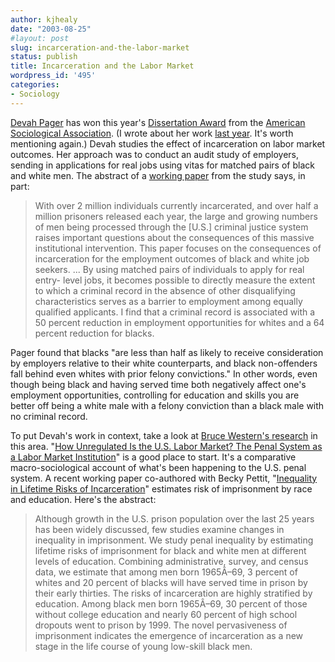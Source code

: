 ```yaml
---
author: kjhealy
date: "2003-08-25"
#layout: post
slug: incarceration-and-the-labor-market
status: publish
title: Incarceration and the Labor Market
wordpress_id: '495'
categories:
- Sociology
---
```


[Devah Pager](http://www.northwestern.edu/ipr/people/pager.html) has won this year's [Dissertation Award](http://www.asanet.org/about/asaawards.html#Dissertation%20Award) from the [American Sociological Association](http://www.asanet.org). (I wrote about her work [last year](http://www.kieranhealy.org/blog/archives/000185.html). It's worth mentioning again.) Devah studies the effect of incarceration on labor market outcomes. Her approach was to conduct an audit study of employers, sending in applications for real jobs using vitas for matched pairs of black and white men. The abstract of a [working paper](http://www.northwestern.edu/ipr/publications/papers/2002/WP-02-37.pdf) from the study says, in part:

> With over 2 million individuals currently incarcerated, and over half a million prisoners released each year, the large and growing numbers of men being processed through the [U.S.] criminal justice system raises important questions about the consequences of this massive institutional intervention. This paper focuses on the consequences of incarceration for the employment outcomes of black and white job seekers. ... By using matched pairs of individuals to apply for real entry- level jobs, it becomes possible to directly measure the extent to which a criminal record in the absence of other disqualifying characteristics serves as a barrier to employment among equally qualified applicants. I find that a criminal record is associated with a 50 percent reduction in employment opportunities for whites and a 64 percent reduction for blacks.

Pager found that blacks "are less than half as likely to receive consideration by employers relative to their white counterparts, and black non-offenders fall behind even whites with prior felony convictions." In other words, even though being black and having served time both negatively affect one's employment opportunities, controlling for education and skills you are better off being a white male with a felony conviction than a black male with no criminal record.

To put Devah's work in context, take a look at [Bruce Western's research](http://www.princeton.edu/~western/) in this area. "[How Unregulated Is the U.S. Labor Market? The Penal System as a Labor Market Institution](http://www.journals.uchicago.edu/cgi-bin/resolve?AJSv104p1030PDF)" is a good place to start. It's a comparative macro-sociological account of what's been happening to the U.S. penal system. A recent working paper co-authored with Becky Pettit, "[Inequality in Lifetime Risks of Incarceration](http://www.princeton.edu/~western/life7.pdf)" estimates risk of imprisonment by race and education. Here's the abstract:

> Although growth in the U.S. prison population over the last 25 years has been widely discussed, few studies examine changes in inequality in imprisonment. We study penal inequality by estimating lifetime risks of imprisonment for black and white men at different levels of education. Combining administrative, survey, and census data, we estimate that among men born 1965Â–69, 3 percent of whites and 20 percent of blacks will have served time in prison by their early thirties. The risks of incarceration are highly stratified by education. Among black men born 1965Â–69, 30 percent of those without college education and nearly 60 percent of high school dropouts went to prison by 1999. The novel pervasiveness of imprisonment indicates the emergence of incarceration as a new stage in the life course of young low-skill black men.
